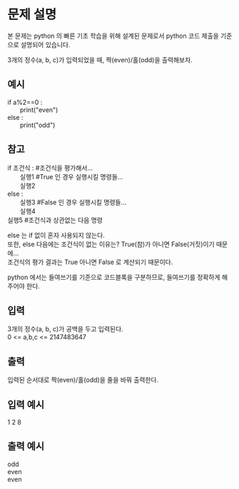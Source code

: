 # 문제 설명

본 문제는 python 의 빠른 기초 학습을 위해 설계된 문제로서 python 코드 제출을 기준으로 설명되어 있습니다.

3개의 정수(a, b, c)가 입력되었을 때, 짝(even)/홀(odd)을 출력해보자.

## 예시

if a%2==0 :  
  print("even")  
else :  
  print("odd")

## 참고

if 조건식 : #조건식을 평가해서...  
  실행1 #True 인 경우 실행시킬 명령들...  
  실행2  
else :  
  실행3 #False 인 경우 실행시킬 명령들...  
  실행4  
실행5 #조건식과 상관없는 다음 명령

else 는 if 없이 혼자 사용되지 않는다.  
또한, else 다음에는 조건식이 없는 이유는? True(참)가 아니면 False(거짓)이기 때문에...  
조건식의 평가 결과는 True 아니면 False 로 계산되기 때문이다.

python 에서는 들여쓰기를 기준으로 코드블록을 구분하므로, 들여쓰기를 정확하게 해주어야 한다.

## 입력

3개의 정수(a, b, c)가 공백을 두고 입력된다.  
0 <= a,b,c <= 2147483647

## 출력

입력된 순서대로 짝(even)/홀(odd)을 줄을 바꿔 출력한다.

## 입력 예시

1 2 8

## 출력 예시

odd  
even  
even

